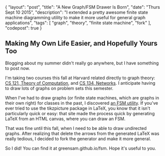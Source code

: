 {
  "layout": "post",
  "title": "A New Graph/FSM Drawer Is Born",
  "date": "Thurs Sept 10 2015",
  "description": "I extended a pretty awesome finite state machine diagramming utility to make it more useful for general graph applications",
  "tags": [
    "graph", "theory", "finite state machine", "fork"
  ],
  "codepost": true
}

## Making My Own Life Easier, and Hopefully Yours Too

Blogging about my summer didn't really go anywhere, but I have something to post now.

I'm taking two courses this fall at Harvard related directly to graph theory: [CS 121, Theory of Computation](http://lewis.seas.harvard.edu/pages/computer-science-121-and-csci-e-121-introduction-theory-computation), and [CS 134, Networks](http://networksatharvard.com). I anticipate having to draw lots of graphs on problem sets this semester.

When I've had to draw graphs (or finite state machines, which are graphs in their own right) for classes in the past, I discovered [an FSM utility](http://madebyevan.com/fsm). If you've ever tried to use the tikzpicture package in LaTeX, you know that it isn't particularly quick or easy: that site made the process quick by generating LaTeX from an HTML canvas, where you can draw an FSM.

That was fine until this fall, when I need to be able to draw undirected graphs. After realizing that delete the arrows from the generated LaTeX was really tedious, I decided to fork the generator and make it more general.

So I did! You can find it at greensam.github.io/fsm. Hope it's useful to you. 


